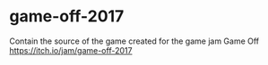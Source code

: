 # game-off-2017
Contain the source of the game created for the game jam Game Off https://itch.io/jam/game-off-2017
